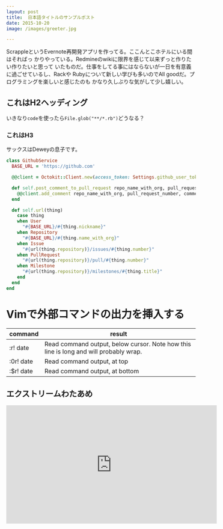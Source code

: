 ```yaml
---
layout: post
title:  日本語タイトルのサンプルポスト
date: 2015-10-20
image: /images/greeter.jpg

---
```


ScrappleというEvernote再開発アプリを作ってる。ここんとこホテルにいる間はそればっ
かりやっている。Redmineのwikiに限界を感じて以来ずっと作りたい作りたいと思って
いたものだ。仕事をしてる事にはならないが一日を有意義に過ごせているし、Rackや
Rubyについて新しい学びも多いのでAll goodだ。プログラミングを楽しいと感じたのも
かなり久しぶりな気がして少し嬉しい。

これはH2ヘッディング
--------------------

いきなり`code`を使ったら`File.glob("**/*.rb")`どうなる？

### これはH3

サックスはDeweyの息子です。

```ruby
class GithubService
  BASE_URL = 'https://github.com'

  @@client = Octokit::Client.new(access_token: Settings.github_user_token)

  def self.post_comment_to_pull_request repo_name_with_org, pull_request_number, comment
    @@client.add_comment repo_name_with_org, pull_request_number, comment
  end

  def self.url(thing)
    case thing
    when User
      "#{BASE_URL}/#{thing.nickname}"
    when Repository
      "#{BASE_URL}/#{thing.name_with_org}"
    when Issue
      "#{url(thing.repository)}/issues/#{thing.number}"
    when PullRequest
      "#{url(thing.repository)}/pull/#{thing.number}"
    when Milestone
      "#{url(thing.repository)}/milestones/#{thing.title}"
    end
  end
end
```

Vimで外部コマンドの出力を挿入する
=================================

command|result
---|---
:r! date  |  Read command output, below cursor. Note how this line is long and will probably wrap.
:0r! date |  Read command output, at top
:$r! date |  Read command output, at bottom

エクストリームわたあめ
----------------------

<iframe width="560" height="315" src="https://www.youtube.com/embed/L3J9vj8gamQ" frameborder="0" allowfullscreen></iframe>
